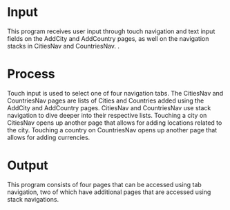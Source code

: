 # Input
This program receives user input through touch navigation and text input fields on the AddCity and AddCountry pages, as well on the navigation stacks in CitiesNav and CountriesNav. . 
# Process
Touch input is used to select one of four navigation tabs. The CitiesNav and CountriesNav pages are lists of Cities and Countries added using the AddCity and AddCountry pages. CitiesNav and CountriesNav use stack navigation to dive deeper into their respective lists. Touching a city on CitiesNav opens up another page that allows for adding locations related to the city. Touching a country on CountriesNav opens up another page that allows for adding currencies.
# Output
This program consists of four pages that can be accessed using tab navigation, two of which have additional pages that are accessed using stack navigations. 